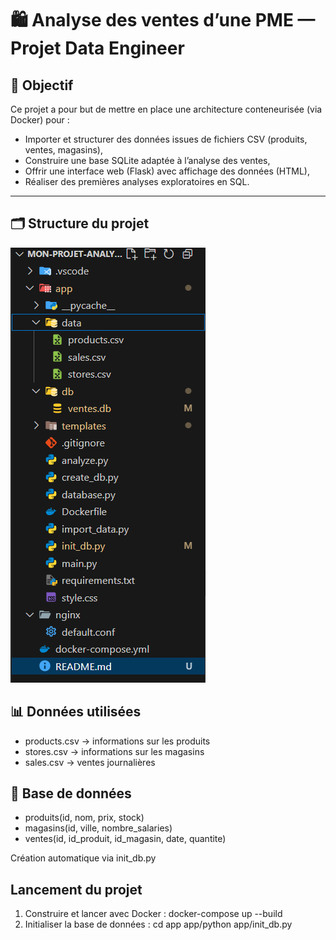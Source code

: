 # 🛍️ Analyse des ventes d’une PME — Projet Data Engineer

## 🎯 Objectif

Ce projet a pour but de mettre en place une architecture conteneurisée (via Docker) pour :
- Importer et structurer des données issues de fichiers CSV (produits, ventes, magasins),
- Construire une base SQLite adaptée à l’analyse des ventes,
- Offrir une interface web (Flask) avec affichage des données (HTML),
- Réaliser des premières analyses exploratoires en SQL.

---

## 🗂️ Structure du projet
![alt text](image-1.png)

<h2>📊 Données utilisées  </h2>

- products.csv → informations sur les produits
- stores.csv → informations sur les magasins
- sales.csv → ventes journalières

<h2>🧱 Base de données </h2>

- produits(id, nom, prix, stock)
- magasins(id, ville, nombre_salaries)
- ventes(id, id_produit, id_magasin, date, quantite)

 Création automatique via init_db.py

<h2>Lancement du projet </h2>

1. Construire et lancer avec Docker : docker-compose up --build
2. Initialiser la base de données : cd app
app/python app/init_db.py



